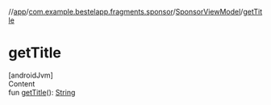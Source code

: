 //[app](../../index.md)/[com.example.bestelapp.fragments.sponsor](../index.md)/[SponsorViewModel](index.md)/[getTitle](get-title.md)



# getTitle  
[androidJvm]  
Content  
fun [getTitle](get-title.md)(): [String](https://kotlinlang.org/api/latest/jvm/stdlib/kotlin/-string/index.html)  



